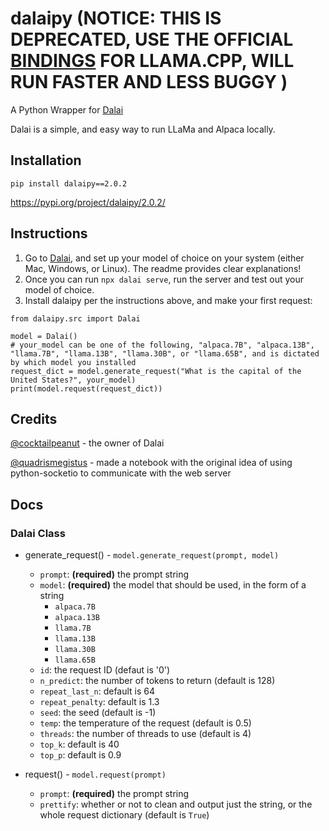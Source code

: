 # dalaipy (NOTICE: THIS IS DEPRECATED, USE THE OFFICIAL [BINDINGS](https://github.com/abetlen/llama-cpp-python) FOR LLAMA.CPP, WILL RUN FASTER AND LESS BUGGY )
A Python Wrapper for [Dalai](https://github.com/cocktailpeanut/dalai)

Dalai is a simple, and easy way to run LLaMa and Alpaca locally.

## Installation
`pip install dalaipy==2.0.2`

https://pypi.org/project/dalaipy/2.0.2/

## Instructions
1. Go to [Dalai](https://github.com/cocktailpeanut/dalai), and set up your model of choice on your system (either Mac, Windows, or Linux). The readme provides clear explanations!
2. Once you can run `npx dalai serve`, run the server and test out your model of choice.
3. Install dalaipy per the instructions above, and make your first request:
```
from dalaipy.src import Dalai

model = Dalai()
# your_model can be one of the following, "alpaca.7B", "alpaca.13B", "llama.7B", "llama.13B", "llama.30B", or "llama.65B", and is dictated by which model you installed
request_dict = model.generate_request("What is the capital of the United States?", your_model)
print(model.request(request_dict))
```

## Credits
[@cocktailpeanut](https://github.com/cocktailpeanut) - the owner of Dalai

[@quadrismegistus](https://github.com/quadrismegistus) - made a notebook with the original idea of using python-socketio to communicate with the web server

## Docs
### Dalai Class
- generate_request() - `model.generate_request(prompt, model)`
    - `prompt`: **(required)** the prompt string
    - `model`: **(required)** the model that should be used, in the form of a string
        - `alpaca.7B`
        - `alpaca.13B`
        - `llama.7B`
        - `llama.13B`
        - `llama.30B`
        - `llama.65B`
    - `id`: the request ID (defaut is '0')
    - `n_predict`: the number of tokens to return (default is 128)
    - `repeat_last_n`: default is 64
    - `repeat_penalty`: default is 1.3
    - `seed`: the seed (default is -1)
    - `temp`: the temperature of the request (default is 0.5)
    - `threads`: the number of threads to use (default is 4)
    - `top_k`: default is 40
    - `top_p`: default is 0.9

- request() - `model.request(prompt)`
    - `prompt`: **(required)** the prompt string
    - `prettify`: whether or not to clean and output just the string, or the whole request dictionary (default is `True`)
